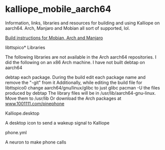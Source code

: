 # kalliope_mobile_aarch64

Information, links, libraries and resources for building and using Kalliope on aarch64. 
Arch, Manjaro and Mobian all sort of supported, lol.

<A href="https://forum.pine64.org/showthread.php?tid=12055">Build instructions for Mobian, Arch and Manjaro</A>

libttspico* Libraries

The following libraries are not available in the Arch aarch64 repositories.
I did the following on an x86 Arch machine. I have not built debtap on aarch64 

debtap each package. During the build edit each package name and remove the "-git" from it
Additionally, while editing the build file for libttspico0 change aarch64/gnu/linux/glibc to just glibc
pacman -U the files produced by debtap
The library files will be in /usr/lib/aarch64-gnu-linux. Move them to /usr/lib
Or download the Arch packages at www.1001111.com/pinephone

Kalliope.desktop

A desktop icon to send a wakeup signal to Kalliope

phone.yml

A neuron to make phone calls

